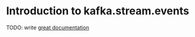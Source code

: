 # Introduction to kafka.stream.events

TODO: write [great documentation](http://jacobian.org/writing/what-to-write/)
